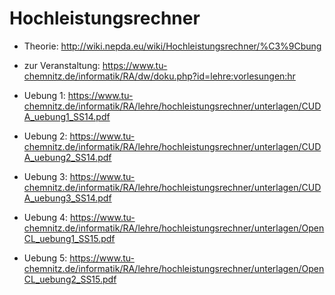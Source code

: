 # Hochleistungsrechner

* Theorie: http://wiki.nepda.eu/wiki/Hochleistungsrechner/%C3%9Cbung
* zur Veranstaltung: https://www.tu-chemnitz.de/informatik/RA/dw/doku.php?id=lehre:vorlesungen:hr

* Uebung 1: https://www.tu-chemnitz.de/informatik/RA/lehre/hochleistungsrechner/unterlagen/CUDA_uebung1_SS14.pdf
* Uebung 2: https://www.tu-chemnitz.de/informatik/RA/lehre/hochleistungsrechner/unterlagen/CUDA_uebung2_SS14.pdf
* Uebung 3: https://www.tu-chemnitz.de/informatik/RA/lehre/hochleistungsrechner/unterlagen/CUDA_uebung3_SS14.pdf
* Uebung 4: https://www.tu-chemnitz.de/informatik/RA/lehre/hochleistungsrechner/unterlagen/OpenCL_uebung1_SS15.pdf
* Uebung 5: https://www.tu-chemnitz.de/informatik/RA/lehre/hochleistungsrechner/unterlagen/OpenCL_uebung2_SS15.pdf
